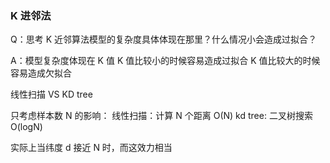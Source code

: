### K 进邻法

Q：思考 K 近邻算法模型的复杂度具体体现在那里？什么情况小会造成过拟合？

A：模型复杂度体现在 K 值
    K 值比较小的时候容易造成过拟合
    K 值比较大的时候容易造成欠拟合

线性扫描 VS KD tree

只考虑样本数 N 的影响：
线性扫描：计算 N 个距离 O(N)
kd tree: 二叉树搜索 O(logN)

实际上当纬度 d 接近 N 时，而这效力相当

